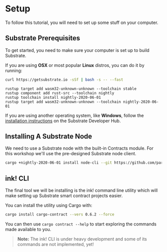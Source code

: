 Setup
===

To follow this tutorial, you will need to set up some stuff on your computer.

## Substrate Prerequisites

To get started, you need to make sure your computer is set up to build Substrate.

If you are using __OSX__ or most popular __Linux__ distros, you can do it by running:

```bash
curl https://getsubstrate.io -sSf | bash -s -- --fast
```

```
rustup target add wasm32-unknown-unknown --toolchain stable
rustup component add rust-src --toolchain nightly
rustup toolchain install nightly-2020-06-01
rustup target add wasm32-unknown-unknown --toolchain nightly-2020-06-01
```
If you are using another operating system, like __Windows__, follow the [installation instructions](https://substrate.dev/docs/en/knowledgebase/getting-started/windows-users) on the Substrate Developer Hub.

## Installing A Substrate Node

We need to use a Substrate node with the built-in Contracts module. For this workshop we'll use the pre-designed Substrate node client.
```bash
cargo +nightly-2020-06-01 install node-cli --git https://github.com/paritytech/substrate.git --tag v2.0.0-rc4 --force --locked
```

## ink! CLI

The final tool we will be installing is the ink! command line utility which will make setting up Substrate smart contract projects easier.

You can install the utility using Cargo with:

```bash
cargo install cargo-contract --vers 0.6.2 --force
```

You can then use `cargo contract --help` to start exploring the commands made available to you.
> **Note:** The ink! CLI is under heavy development and some of its commands are not implemented, yet!
